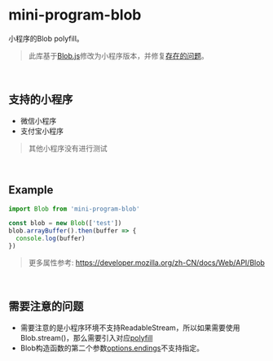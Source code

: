 # mini-program-blob

小程序的Blob polyfill。  
> 此库基于[Blob.js](https://github.com/eligrey/Blob.js)修改为小程序版本，并修复[存在的问题](https://github.com/eligrey/Blob.js/pull/80)。

<br/>

## 支持的小程序
- 微信小程序
- 支付宝小程序
> 其他小程序没有进行测试

<br/>

## Example
```js
import Blob from 'mini-program-blob'

const blob = new Blob(['test'])
blob.arrayBuffer().then(buffer => {
  console.log(buffer)
})
```
> 更多属性参考: https://developer.mozilla.org/zh-CN/docs/Web/API/Blob

<br/>

## 需要注意的问题
- 需要注意的是小程序环境不支持ReadableStream，所以如果需要使用Blob.stream()，那么需要引入对应[polyfill](https://github.com/MattiasBuelens/web-streams-polyfill)
- Blob构造函数的第二个参数[options.endings](https://developer.mozilla.org/zh-CN/docs/Web/API/Blob/Blob)不支持指定。